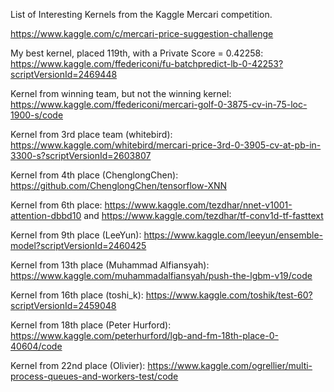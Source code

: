 List of Interesting Kernels from the Kaggle Mercari competition.

https://www.kaggle.com/c/mercari-price-suggestion-challenge

My best kernel, placed 119th, with a Private Score = 0.42258: https://www.kaggle.com/ffedericoni/fu-batchpredict-lb-0-42253?scriptVersionId=2469448


Kernel from winning team, but not the winning kernel: https://www.kaggle.com/ffedericoni/mercari-golf-0-3875-cv-in-75-loc-1900-s/code

Kernel from 3rd place team (whitebird): https://www.kaggle.com/whitebird/mercari-price-3rd-0-3905-cv-at-pb-in-3300-s?scriptVersionId=2603807

Kernel from 4th place (ChenglongChen): https://github.com/ChenglongChen/tensorflow-XNN

Kernel from 6th place: https://www.kaggle.com/tezdhar/nnet-v1001-attention-dbbd10 and https://www.kaggle.com/tezdhar/tf-conv1d-tf-fasttext

Kernel from 9th place (LeeYun): https://www.kaggle.com/leeyun/ensemble-model?scriptVersionId=2460425

Kernel from 13th place (Muhammad Alfiansyah): https://www.kaggle.com/muhammadalfiansyah/push-the-lgbm-v19/code

Kernel from 16th place (toshi_k): https://www.kaggle.com/toshik/test-60?scriptVersionId=2459048

Kernel from 18th place (Peter Hurford): https://www.kaggle.com/peterhurford/lgb-and-fm-18th-place-0-40604/code

Kernel from 22nd place (Olivier): https://www.kaggle.com/ogrellier/multi-process-queues-and-workers-test/code

